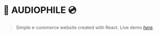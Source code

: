 # 📼 AUDIOPHILE 💿 
> Simple e-commerce website created with React.
> Live demo [_here_](https://audiophile-martagorska.netlify.app).


